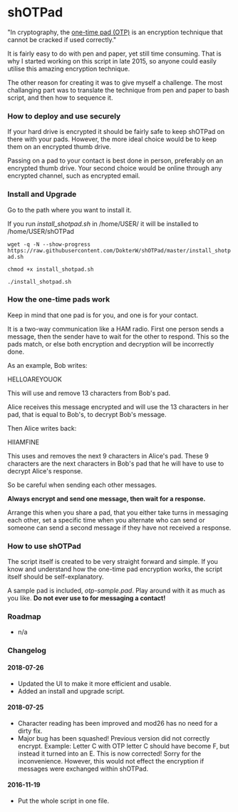 # shOTPad

"In cryptography, the [one-time pad (OTP)][1] is an encryption technique that cannot be cracked if used correctly."

It is fairly easy to do with pen and paper, yet still time consuming. That is why I started working on this script in late 2015, so anyone could easily utilise this amazing encryption technique.

The other reason for creating it was to give myself a challenge. The most challanging part was to translate the technique from pen and paper to bash script, and then how to sequence it.

### How to deploy and use securely

If your hard drive is encrypted it should be fairly safe to keep shOTPad on there with your pads. However, the more ideal choice would be to keep them on an encrypted thumb drive.

Passing on a pad to your contact is best done in person, preferably on an encrypted thumb drive. Your second choice would be online through any encrypted channel, such as encrypted email.

### Install and Upgrade

Go to the path where you want to install it.

If you run *install_shotpad.sh* in /home/USER/ it will be installed to /home/USER/shOTPad

`wget -q -N --show-progress https://raw.githubusercontent.com/DokterW/shOTPad/master/install_shotpad.sh`

`chmod +x install_shotpad.sh`

`./install_shotpad.sh`

### How the one-time pads work

Keep in mind that one pad is for you, and one is for your contact.

It is a two-way communication like a HAM radio. First one person sends a message, then the sender have to wait for the other to respond. This so the pads match, or else both encryption and decryption will be incorrectly done.

As an example, Bob writes:

HELLOAREYOUOK

This will use and remove 13 characters from Bob's pad.

Alice receives this message encrypted and will use the 13 characters in her pad, that is equal to Bob's, to decrypt Bob's message.

Then Alice writes back:

HIIAMFINE

This uses and removes the next 9 characters in Alice's pad. These 9 characters are the next characters in Bob's pad that he will have to use to decrypt Alice's response.

So be careful when sending each other messages.

**Always encrypt and send one message, then wait for a response.**

Arrange this when you share a pad, that you either take turns in messaging each other, set a specific time when you alternate who can send or someone can send a second message if they have not received a response.

### How to use shOTPad

The script itself is created to be very straight forward and simple. If you know and understand how the one-time pad encryption works, the script itself should be self-explanatory.

A sample pad is included, *otp-sample.pad*. Play around with it as much as you like. **Do not ever use to for messaging a contact!**

### Roadmap

* n/a

### Changelog

#### 2018-07-26
* Updated the UI to make it more efficient and usable.
* Added an install and upgrade script.

#### 2018-07-25
* Character reading has been improved and mod26 has no need for a dirty fix.
* Major bug has been squashed! Previous version did not correctly encrypt. Example: Letter C with OTP letter C should have become F, but instead it turned into an E. This is now corrected! Sorry for the inconvenience. However, this would not effect the encryption if messages were exchanged within shOTPad.

#### 2016-11-19
* Put the whole script in one file.

[1]: https://en.wikipedia.org/wiki/One-time_pad
